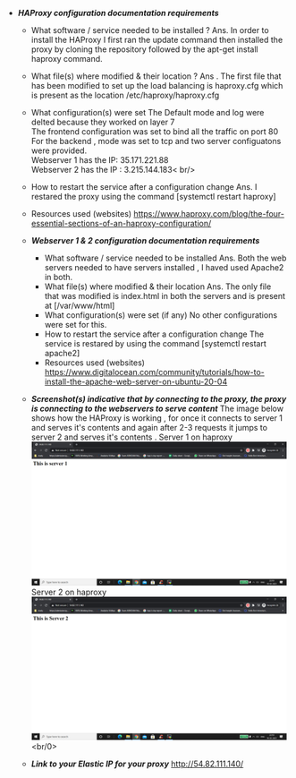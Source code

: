 - **_HAProxy configuration documentation requirements_**
    - What software / service needed to be installed ?
Ans.  In order to install the HAProxy I first ran the update command then installed the proxy by cloning the repository followed by the  apt-get install haproxy command.
    - What file(s) where modified & their location ?
    Ans  . The first file that has been modified to set up the load balancing is haproxy.cfg which is present as the location /etc/haproxy/haproxy.cfg
    - What configuration(s) were set
    The Default mode and log were delted because they worked on layer 7<br/>
    The frontend configuration was set to bind all the traffic on port 80<br>
    For the backend , mode was set to tcp and two server configuatons were provided.<br/> Webserver 1 has the IP: 35.171.221.88 <br/>
    Webserver 2 has the IP : 3.215.144.183< br/>



    - How to restart the service after a configuration change
    Ans. I restared the proxy using the command [systemctl restart haproxy]
    - Resources used (websites)
     https://www.haproxy.com/blog/the-four-essential-sections-of-an-haproxy-configuration/


  - **_Webserver 1 & 2 configuration documentation requirements_**
    - What software / service needed to be installed
    Ans. Both the web servers needed to have servers installed , I haved used Apache2 in both.
    - What file(s) where modified & their location
    Ans. The only file that was modified is index.html in both the servers and is present at [/var/www/html]
    - What configuration(s) were set (if any)
    No other configurations were set for this.
    - How to restart the service after a configuration change
    The service is restared by using the command  [systemctl restart apache2]
    - Resources used (websites)
    https://www.digitalocean.com/community/tutorials/how-to-install-the-apache-web-server-on-ubuntu-20-04
  - **_Screenshot(s) indicative that by connecting to the proxy, the proxy is connecting to the webservers to serve content_**
  The image below shows how the HAProxy is working , for once it connects to server 1 and serves it's contents and again after 2-3 requests it jumps to server 2 and serves it's contents .
  Server 1 on haproxy
  <img width="964" alt="Subnet " src="/screenshotsp3/server1onhaproxy.png"><br />
  Server 2 on haproxy
  <img width="964" alt="VPC " src="/screenshotsp3/server2onhaproxy.png"><br/0>


  - **_Link to your Elastic IP for your proxy_**
  http://54.82.111.140/
